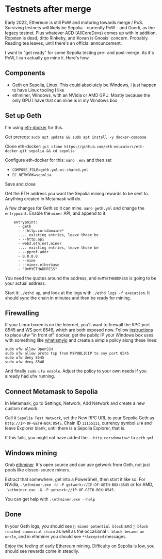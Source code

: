 # Testnets after merge

Early 2022, Ethereum is still PoW and motoring towards merge / PoS. Surviving testnets will likely be Sepolia - currently PoW - and Goerli, as the legacy testnet. Plus whatever ACD (AllCoreDevs) comes up with in addition. Ropsten is dead, ditto Rinkeby, and Kovan is Gnosis' concern. Probably. Reading tea leaves, until there's an official announcement.

I want to "get ready" for some Sepolia testing pre- and post-merge. As it's PoW, I can actually go mine it. Here's how.

## Components

- Geth on Sepolia, Linux. This could absolutely be Windows, I just happen to have Linux tooling I like
- ethminer, Windows, with an NVidia or AMD GPU. Mostly because the only GPU I have that can mine is in my Windows box

## Set up Geth

I'm using [eth-docker](https://eth-docker.net) for this. 

Get prereqs: `sudo apt update && sudo apt install -y docker-compose`

Clone eth-docker: `git clone https://github.com/eth-educators/eth-docker.git sepolia && cd sepolia`

Configure eth-docker for this: `nano .env` and then set

- `COMPOSE_FILE=geth.yml:ec-shared.yml`
- `EC_NETWORK=sepolia`

Save and close

Get the ETH address you want the Sepolia mining rewards to be sent to. Anything created in Metamask will do.

A few changes for Geth so it can mine. `nano geth.yml` and change the `entrypoint`. Enable the `miner` API, and append to it:

```
    entrypoint:
      - geth
      - --http.corsdomain=*
      .... existing entries, leave those be
      - --http.api
      - web3,eth,net,miner
      .... existing entries, leave those be
      - --pprof.addr
      - 0.0.0.0
      - --mine
      - --miner.etherbase
      - "0xMYETHADDRESS"
```

You need the quotes around the address, and `0xMYETHADDRESS` is going to be your actual address.

Start it: `./ethd up`, and look at the logs with `./ethd logs -f execution`. It should sync the chain in minutes and then be ready for mining.

## Firewalling

If your Linux boxen is on the Internet, you'll want to firewall the RPC port 8545 and WS port 8546, which are both exposed now. Follow
[instructions](https://eth-docker.net/docs/Support/Cloud) to place ufw "in front of" docker, get the public IP your Windows box uses
with something like [whatismyip](https://whatismyip.com) and create a simple policy along these lines:

```
sudo ufw allow OpenSSH
sudo ufw allow proto tcp from MYPUBLICIP to any port 8545
sudo ufw deny 8545
sudo ufw deny 8546
```

And finally `sudo ufw enable`. Adjust the policy to your own needs if you already had ufw running.

## Connect Metamask to Sepolia

In Metamask, go to Settings, Network, Add Network and create a new custom network. 

Call it `Sepolia Test Network`, set the New RPC URL to your Sepolia Geth as `http://IP-OF-GETH-BOX:8545`, Chain ID `11155111`, currency symbol `ETH` and leave Explorer blank, until there is a Sepolia Explorer, that is.

If this fails, you might not have added the `--http.corsdomain=*` to `geth.yml`

## Windows mining

Grab [ethminer](https://github.com/ethereum-mining/ethminer/releases). It's open source and can use getwork from Geth, not just pools
like closed-source miners.

Extract that somewhere, get into a PowerShell, then start it like so: For NVidia, `.\ethminer.exe -U -P getwork://IP-OF-GETH-BOX:8545` or for AMD, `.\ethminer.exe -G -P getwork://IP-OF-GETH-BOX:8545`.

You can get help with `.\ethminer.exe --help`

## Done

In your Geth logs, you should see `🔨 mined potential block` and `🔗 block reached canonical chain` as well as the occasional
`⑂ block became an uncle`, and in ethminer you should see `**Accepted` messages.

Enjoy the feeling of early Ethereum mining. Difficulty on Sepolia is low, you should see rewards come in steadily.
